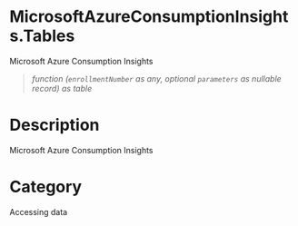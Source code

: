 # MicrosoftAzureConsumptionInsights.Tables
Microsoft Azure Consumption Insights
> _function (<code>enrollmentNumber</code> as any, optional <code>parameters</code> as nullable record) as table_

# Description 
Microsoft Azure Consumption Insights
# Category 
Accessing data
